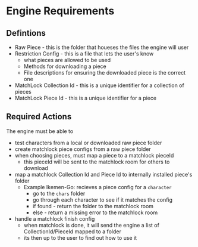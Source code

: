 # Engine Requirements

## Defintions
- Raw Piece - this is the folder that houeses the files the engine will user
- Restriction Config - this is a file that lets the user's know
  - what pieces are allowed to be used
  - Methods for downloading a piece
  - File descriptions for ensuring the downloaded piece is the correct one
- MatchLock Collection Id - this is a unique identifier for a collection of pieces
- MatchLock Piece Id - this is a unique identifier for a piece

## Required Actions
The engine must be able to
- test characters from a local or downloaded raw piece folder
- create matchlock piece configs from a raw piece folder
- when choosing pieces, must map a piece to a matchlock pieceId
  - this pieceId will be sent to the matchlock room for others to download
- map a matchlock Collection Id and Piece Id to internally installed piece's folder
  - Example Ikemen-Go: recieves a piece config for a `character`
    - go to the `chars` folder
    - go through each character to see if it matches the config
    - if found - return the folder to the matchlock room
    - else - return a missing error to the matchlock room
- handle a matchlock finish config
  - when matchlock is done, it will send the engine a list of CollectionId/PieceId mapped to a folder
  - its then up to the user to find out how to use it

